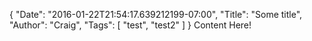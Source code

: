 {
  "Date": "2016-01-22T21:54:17.639212199-07:00",
  "Title": "Some title",
  "Author": "Craig",
  "Tags": [
    "test",
    "test2"
  ]
}
Content Here!